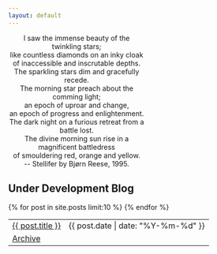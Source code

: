 ```yaml
---
layout: default
---
```


<p/>

<center style="width:55%">
<quote class="verse">I saw the immense beauty of the twinkling stars;<br/>
like countless diamonds on an inky cloak<br/>
of inaccessible and inscrutable depths.<br/>
The sparkling stars dim and gracefully recede.<br/>
The morning star preach about the comming light;<br/>
an epoch of uproar and change,<br/>
an epoch of progress and enlightenment.<br/>
The dark night on a furious retreat from a battle lost.<br/>
The divine morning sun rise in a magnificent battledress<br/>
of smouldering red, orange and yellow.<br/></quote>
-- Stellifer by Bj&oslash;rn Reese, 1995.
</center>

## Under Development Blog

<table>
{% for post in site.posts limit:10 %}
<tr>
<td><a href="{{ post.url }}">{{ post.title }}</a></td>
<td>{{ post.date | date: "%Y-%m-%d" }}</td>
</tr>
{% endfor %}
<tr>
<td><a href="blog/">Archive</a></td>
</tr>
</table>

